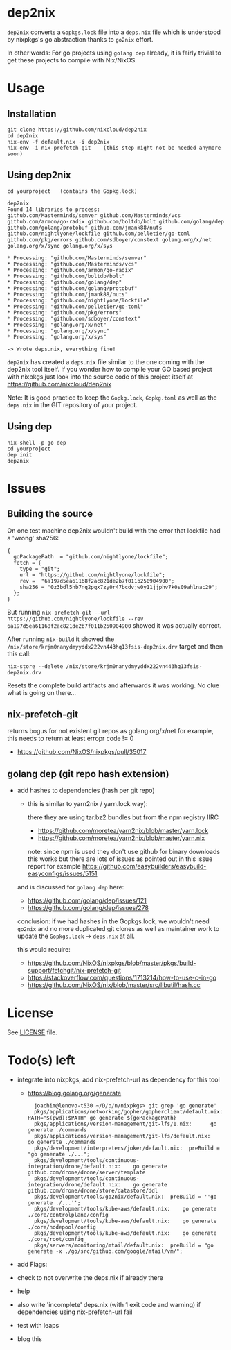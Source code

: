 # dep2nix

`dep2nix` converts a `Gopkgs.lock` file into a `deps.nix` file which is understood by nixpkgs's go abstraction thanks to `go2nix` effort.

In other words: For go projects using `golang dep` already, it is fairly trivial to get these projects to compile with Nix/NixOS.

# Usage

## Installation

    git clone https://github.com/nixcloud/dep2nix
    cd dep2nix
    nix-env -f default.nix -i dep2nix
    nix-env -i nix-prefetch-git    (this step might not be needed anymore soon)

## Using dep2nix

    cd yourproject   (contains the Gopkg.lock)
    
    dep2nix
    Found 14 libraries to process: 
    github.com/Masterminds/semver github.com/Masterminds/vcs github.com/armon/go-radix github.com/boltdb/bolt github.com/golang/dep github.com/golang/protobuf github.com/jmank88/nuts github.com/nightlyone/lockfile github.com/pelletier/go-toml github.com/pkg/errors github.com/sdboyer/constext golang.org/x/net golang.org/x/sync golang.org/x/sys 

    * Processing: "github.com/Masterminds/semver"
    * Processing: "github.com/Masterminds/vcs"
    * Processing: "github.com/armon/go-radix"
    * Processing: "github.com/boltdb/bolt"
    * Processing: "github.com/golang/dep"
    * Processing: "github.com/golang/protobuf"
    * Processing: "github.com/jmank88/nuts"
    * Processing: "github.com/nightlyone/lockfile"
    * Processing: "github.com/pelletier/go-toml"
    * Processing: "github.com/pkg/errors"
    * Processing: "github.com/sdboyer/constext"
    * Processing: "golang.org/x/net"
    * Processing: "golang.org/x/sync"
    * Processing: "golang.org/x/sys"

    -> Wrote deps.nix, everything fine!

    
`dep2nix` has created a `deps.nix` file similar to the one coming with the dep2nix tool itself. If you wonder how to compile your GO based project with nixpkgs just look into the source code of this project itself at https://github.com/nixcloud/dep2nix

Note: It is good practice to keep the `Gopkg.lock`, `Gopkg.toml` as well as the `deps.nix` in the GIT repository of your project. 
    
## Using dep

    nix-shell -p go dep
    cd yourproject
    dep init
    dep2nix
    
# Issues

## Building the source

On one test machine dep2nix wouldn't build with the error that lockfile had a 'wrong' sha256:

    {
      goPackagePath  = "github.com/nightlyone/lockfile";
      fetch = {
        type = "git";
        url = "https://github.com/nightlyone/lockfile";
        rev =  "6a197d5ea61168f2ac821de2b7f011b250904900";
        sha256 = "0z3bdl5hb7nq2pqx7zy0r47bcdvjw0y11jjphv7k0s09ahlnac29";
      };
    }

But running `nix-prefetch-git --url https://github.com/nightlyone/lockfile --rev 6a197d5ea61168f2ac821de2b7f011b250904900` showed it was actually correct.

After running `nix-build` it showed the `/nix/store/krjm0nanydmyyddx222vn443hq13fsis-dep2nix.drv` target and then this call:

    nix-store --delete /nix/store/krjm0nanydmyyddx222vn443hq13fsis-dep2nix.drv
    
Resets the complete build artifacts and afterwards it was working. No clue what is going on there...

## nix-prefetch-git 

returns bogus for not existent git repos as golang.org/x/net for example, this needs to return at least erropr code != 0

 * https://github.com/NixOS/nixpkgs/pull/35017

## golang dep (git repo hash extension)

 * add hashes to dependencies (hash per git repo)

    * this is similar to yarn2nix / yarn.lock way):
    
      there they are using tar.bz2 bundles but from the npm registry IIRC
    
      * https://github.com/moretea/yarn2nix/blob/master/yarn.lock
      * https://github.com/moretea/yarn2nix/blob/master/yarn.nix
      
      note: since npm is used they don't use github for binary downloads
            this works but there are lots of issues as pointed out in this issue report for example https://github.com/easybuilders/easybuild-easyconfigs/issues/5151
    
    and is discussed for `golang dep` here:

      * https://github.com/golang/dep/issues/121 
      * https://github.com/golang/dep/issues/278

    conclusion: if we had hashes in the Gopkgs.lock, we wouldn't need `go2nix` and no more duplicated git clones as well as maintainer work to update the `Gopkgs.lock` -> `deps.nix` at all.
    
    this would require:
    
      * https://github.com/NixOS/nixpkgs/blob/master/pkgs/build-support/fetchgit/nix-prefetch-git
      * https://stackoverflow.com/questions/1713214/how-to-use-c-in-go
      * https://github.com/NixOS/nix/blob/master/src/libutil/hash.cc

# License

See [LICENSE](LICENSE) file.

# Todo(s) left

- integrate into nixpkgs, add nix-prefetch-url as dependency for this tool

    - https://blog.golang.org/generate
 
            joachim@lenovo-t530 ~/D/p/n/nixpkgs> git grep 'go generate'
            pkgs/applications/networking/gopher/gopherclient/default.nix:    PATH="$(pwd):$PATH" go generate ${goPackagePath}
            pkgs/applications/version-management/git-lfs/1.nix:      go generate ./commands
            pkgs/applications/version-management/git-lfs/default.nix:    go generate ./commands
            pkgs/development/interpreters/joker/default.nix:  preBuild = "go generate ./...";
            pkgs/development/tools/continuous-integration/drone/default.nix:    go generate github.com/drone/drone/server/template
            pkgs/development/tools/continuous-integration/drone/default.nix:    go generate github.com/drone/drone/store/datastore/ddl
            pkgs/development/tools/go2nix/default.nix:  preBuild = ''go generate ./...'';
            pkgs/development/tools/kube-aws/default.nix:    go generate ./core/controlplane/config
            pkgs/development/tools/kube-aws/default.nix:    go generate ./core/nodepool/config
            pkgs/development/tools/kube-aws/default.nix:    go generate ./core/root/config
            pkgs/servers/monitoring/mtail/default.nix:  preBuild = "go generate -x ./go/src/github.com/google/mtail/vm/";
 
- add Flags: 
 - check to not overwrite the deps.nix if already there
 - help

- also write 'incomplete' deps.nix (with 1 exit code and warning) if dependencies using nix-prefetch-url fail
- test with leaps

- blog this
